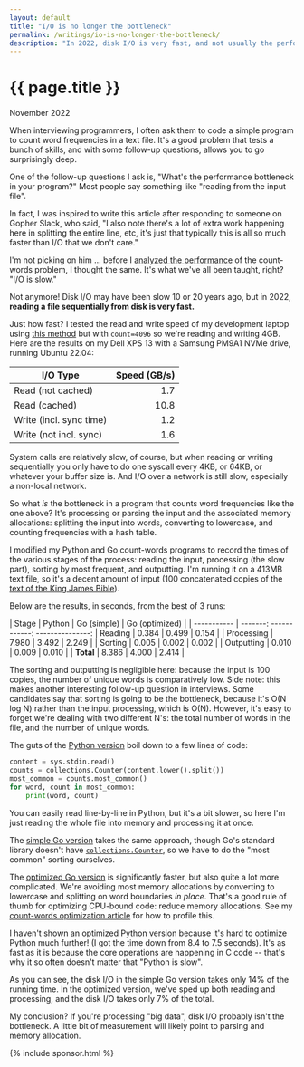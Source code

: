 ```yaml
---
layout: default
title: "I/O is no longer the bottleneck"
permalink: /writings/io-is-no-longer-the-bottleneck/
description: "In 2022, disk I/O is very fast, and not usually the performance bottleneck in programs. This article digs into some numbers."
---
```

<h1>{{ page.title }}</h1>
<p class="subtitle">November 2022</p>


When interviewing programmers, I often ask them to code a simple program to count word frequencies in a text file. It's a good problem that tests a bunch of skills, and with some follow-up questions, allows you to go surprisingly deep.

One of the follow-up questions I ask is, "What's the performance bottleneck in your program?" Most people say something like "reading from the input file".

In fact, I was inspired to write this article after responding to someone on Gopher Slack, who said, "I also note there's a lot of extra work happening here in splitting the entire line, etc, it's just that typically this is all so much faster than I/O that we don't care."

I'm not picking on him ... before I [analyzed the performance](/writings/count-words/) of the count-words problem, I thought the same. It's what we've all been taught, right? "I/O is slow."

Not anymore! Disk I/O may have been slow 10 or 20 years ago, but in 2022, **reading a file sequentially from disk is very fast.**

Just how fast? I tested the read and write speed of my development laptop using [this method](https://www.shellhacks.com/disk-speed-test-read-write-hdd-ssd-perfomance-linux/) but with `count=4096` so we're reading and writing 4GB. Here are the results on my Dell XPS 13 with a Samsung PM9A1 NVMe drive, running Ubuntu 22.04:

| I/O Type                | Speed (GB/s) |
| ----------------------- | -------------:
| Read (not cached)       | 1.7          |
| Read (cached)           | 10.8         |
| Write (incl. sync time) | 1.2          |
| Write (not incl. sync)  | 1.6          |

System calls are relatively slow, of course, but when reading or writing sequentially you only have to do one syscall every 4KB, or 64KB, or whatever your buffer size is. And I/O over a network is still slow, especially a non-local network.

So what *is* the bottleneck in a program that counts word frequencies like the one above? It's processing or parsing the input and the associated memory allocations: splitting the input into words, converting to lowercase, and counting frequencies with a hash table.

I modified my Python and Go count-words programs to record the times of the various stages of the process: reading the input, processing (the slow part), sorting by most frequent, and outputting. I'm running it on a 413MB text file, so it's a decent amount of input (100 concatenated copies of the [text of the King James Bible](https://www.gutenberg.org/cache/epub/10/pg10.txt)).

Below are the results, in seconds, from the best of 3 runs:

| Stage       | Python | Go (simple) | Go (optimized) |
| ----------- | -------: ------------: ---------------:
| Reading     | 0.384  |       0.499 |          0.154 |
| Processing  | 7.980  |       3.492 |          2.249 |
| Sorting     | 0.005  |       0.002 |          0.002 |
| Outputting  | 0.010  |       0.009 |          0.010 |
| **Total**   | 8.386  |       4.000 |          2.414 |

The sorting and outputting is negligible here: because the input is 100 copies, the number of unique words is comparatively low. Side note: this makes another interesting follow-up question in interviews. Some candidates say that sorting is going to be the bottleneck, because it's O(N log N) rather than the input processing, which is O(N). However, it's easy to forget we're dealing with two different N's: the total number of words in the file, and the number of unique words.

The guts of the [Python version](https://github.com/benhoyt/io-performance/blob/master/simple.py) boil down to a few lines of code:

```python
content = sys.stdin.read()
counts = collections.Counter(content.lower().split())
most_common = counts.most_common()
for word, count in most_common:
    print(word, count)
```

You can easily read line-by-line in Python, but it's a bit slower, so here I'm just reading the whole file into memory and processing it at once.

The [simple Go version](https://github.com/benhoyt/io-performance/blob/master/simple.go) takes the same approach, though Go's standard library doesn't have [`collections.Counter`](https://docs.python.org/3/library/collections.html#collections.Counter), so we have to do the "most common" sorting ourselves.

The [optimized Go version](https://github.com/benhoyt/io-performance/blob/master/optimized.go) is significantly faster, but also quite a lot more complicated. We're avoiding most memory allocations by converting to lowercase and splitting on word boundaries *in place*. That's a good rule of thumb for optimizing CPU-bound code: reduce memory allocations. See my [count-words optimization article](/writings/count-words/) for how to profile this.

I haven't shown an optimized Python version because it's hard to optimize Python much further! (I got the time down from 8.4 to 7.5 seconds). It's as fast as it is because the core operations are happening in C code -- that's why it so often doesn't matter that "Python is slow". 

As you can see, the disk I/O in the simple Go version takes only 14% of the running time. In the optimized version, we've sped up both reading and processing, and the disk I/O takes only 7% of the total.

My conclusion? If you're processing "big data", disk I/O probably isn't the bottleneck. A little bit of measurement will likely point to parsing and memory allocation.


{% include sponsor.html %}
